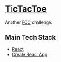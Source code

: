 # [TicTacToe](https://antonderegt.github.io/fcc/tictactoe/build/index.html)

Another [FCC](https://www.freecodecamp.com/) challenge.

## Main Tech Stack
* [React](https://facebook.github.io/react/)
* [Create React App](https://github.com/facebookincubator/create-react-app)
